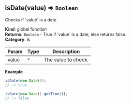 <a name="isDate"></a>

## isDate(value) ⇒ <code>Boolean</code>
Checks if 'value' is a date.

**Kind**: global function  
**Returns**: <code>Boolean</code> - True if 'value' is a date, else returns false.  
**Category**: Is  

| Param | Type | Description |
| --- | --- | --- |
| value | <code>\*</code> | The value to check. |

**Example**  
```js
isDate(new Date());
// -> true

isDate(new Date().getTime());
// -> false
```
